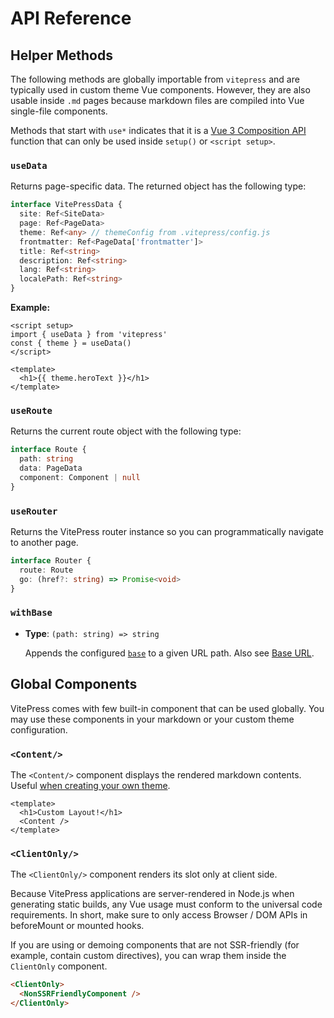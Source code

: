 # API Reference

## Helper Methods

The following methods are globally importable from `vitepress` and are typically used in custom theme Vue components. However, they are also usable inside `.md` pages because markdown files are compiled into Vue single-file components.

Methods that start with `use*` indicates that it is a [Vue 3 Composition API](https://v3.vuejs.org/guide/composition-api-introduction.html) function that can only be used inside `setup()` or `<script setup>`.

### `useData`

Returns page-specific data. The returned object has the following type:

```ts
interface VitePressData {
  site: Ref<SiteData>
  page: Ref<PageData>
  theme: Ref<any> // themeConfig from .vitepress/config.js
  frontmatter: Ref<PageData['frontmatter']>
  title: Ref<string>
  description: Ref<string>
  lang: Ref<string>
  localePath: Ref<string>
}
```

**Example:**

```vue
<script setup>
import { useData } from 'vitepress'
const { theme } = useData()
</script>

<template>
  <h1>{{ theme.heroText }}</h1>
</template>
```

### `useRoute`

Returns the current route object with the following type:

```ts
interface Route {
  path: string
  data: PageData
  component: Component | null
}
```

### `useRouter`

Returns the VitePress router instance so you can programmatically navigate to another page.

```ts
interface Router {
  route: Route
  go: (href?: string) => Promise<void>
}
```

### `withBase`

- **Type**: `(path: string) => string`

  Appends the configured [`base`](/config/basics.html#base) to a given URL path. Also see [Base URL](/guide/assets.html#base-url).

## Global Components

VitePress comes with few built-in component that can be used globally. You may use these components in your markdown or your custom theme configuration.

### `<Content/>`

The `<Content/>` component displays the rendered markdown contents. Useful [when creating your own theme](/guide/theming.html#using-a-custom-theme).

```vue
<template>
  <h1>Custom Layout!</h1>
  <Content />
</template>
```

### `<ClientOnly/>`

The `<ClientOnly/>` component renders its slot only at client side.

Because VitePress applications are server-rendered in Node.js when generating static builds, any Vue usage must conform to the universal code requirements. In short, make sure to only access Browser / DOM APIs in beforeMount or mounted hooks.

If you are using or demoing components that are not SSR-friendly (for example, contain custom directives), you can wrap them inside the `ClientOnly` component.

```html
<ClientOnly>
  <NonSSRFriendlyComponent />
</ClientOnly>
```
